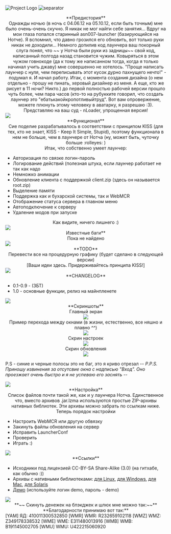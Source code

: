 ![Project Logo]
![separator]



<center>**Предистория**</center>
<center>Однажды ночью (в ночь с 04.06.12 на 05.10.12, если быть точным) мне было очень-очень скучно. Я никак не мог найти себе занятия... Вдруг на мои глаза попался старинный asn007-launcher (базирующийся на Нотче). Я вспомнил, что давно грозился его обновить, вот только руки никак не доходили... Немного допилив код лаунчера ваш покорный слуга понял, что ~~	у Нотча были руки из задницы~~ свой код, написанный полгода назад становится чужим. Ковыряться в этом чужом говнокоде (да к тому же написанном тогда, когда я только начинал учить джаву) мне совершенно не хотелось. "Проще написать лаунчер с нуля, чем переписывать этот кусок дурно пахнущего нечто!" - подумал я. И начал работу. Итак, с момента создания дизайна (о нем отдельно - прошу не пинать, херовый дизайнер из меня. А еще, кто же рисует в 11 ночи? Никто.) до первой полностью рабочей версии прошло чуть более, чем пара часов (кто-то на рубукките говорил, что создать лаунчер это "ебатькакойкропотливыйтруд". Вот вам опровержение, можете плюнуть этому человеку в аватарку, я разрешаю :3). Представляю на ваш суд - nLoader, упрощенная версия!</center>

<img src="https://dl.dropbox.com/u/47530254/separator.png" />

<center>**Функционал**</center>
<center>Сие поделие разрабатывалось в соответствии с принципом KISS (для тех, кто не знает, KISS - Keep It Simple, Stupid), поэтому функционала в нем не больше, чем в лаунчере от Нотча (ну, может быть, чуточку больше :rolleyes: )</center>
<center>Итак, что собственно умеет лаунчер:</center>

* Авторизация по связке логин-пароль
* Логирование действий (полезная штука, если лаунчер работает не так как надо
* Немножко анимации
* Обновление клиента с поддержкой client.zip (здесь он называется root.zip)
* Выделение памяти
* Поддержка как и бухарской системы, так и WebMCR
* Отображение статуса сервера в главном меню
* Автоподключение к серверу
* Удаление модов при запуске

<center>Как видите, ничего лишнего :)</center>

<img src="https://dl.dropbox.com/u/47530254/separator.png" />

<center>Известные баги**</center>
<center>Пока не найдено</center>


<img src="https://dl.dropbox.com/u/47530254/separator.png" />

<center>**TODO**</center>
<center>Перевести все на процедурную графику (будет сделано в следующей версии)</center>
<center>[Ваши идеи здесь. Придерживайтесь принципа KISS!]</center>


<img src="https://dl.dropbox.com/u/47530254/separator.png" />
 



<center>**CHANGELOG**</center>


* 0.1-0.9 - (ЗБТ)
* 1.0 - основные функции, релиз на майнпленете

<img src="https://dl.dropbox.com/u/47530254/separator.png" />
 
<center>**Скриншоты**</center>

<center>Главный экран</center>
<center><img src="https://dl.dropbox.com/u/47530254/nLoader/min/screen1.png" /></center>

<center>Пример перехода между окнами (в жизни, естественно, все няшно и плавно ^^)</center>
<center><img src="https://dl.dropbox.com/u/47530254/nLoader/min/screen2.png" /></center>

<center>Скрин настроек</center>
<center><img src="https://dl.dropbox.com/u/47530254/nLoader/min/screen3.png" /></center>
<center>Скрин обновления</center>
<center><img src="https://dl.dropbox.com/u/47530254/nLoader/min/screen5.png" /></center>


P.S - синие и черные полосы это не баг, это я криво отрезал -_-
P.P.S. Приношу извинения за отсутсвие окна с надписью "Вход". Оно проезжает очень быстро и я не успеваю его заснять -_-
 
<img src="https://dl.dropbox.com/u/47530254/separator.png" />
 
<center>**Настройка**</center>

<center>Список файлов почти такой же, как и у лаунчера Нотча. Единственное что, вместо архивов .jar.lzma используются простые ZIP-архивы нативных библиотек. Эти архивы можно забрать по ссылкам ниже.</center>
<center>Теперь порядок настройки</center>

* Настроить WebMCR или другую обвязку
* Закинуть файлы обновления на сервер
* Исправить LauncherConf
* Проверить
* Играть :)

<img src="https://dl.dropbox.com/u/47530254/separator.png" />
<center>**Ссылки**</center>

* Исходники под лицензией CC-BY-SA Share-Alike (3.0) (на гитхабе, как обычно :))
* Архивы с нативными библиотеками: [для Linux]('http://dev.nextgen.su/demo/nloader-min/files/linux_natives.zip'), [для Windows]('http://dev.nextgen.su/demo/nloader-min/files/windows_natives.zip'), [для Mac]('http://dev.nextgen.su/demo/nloader-min/files/mac_natives.zip'), [для Solaris]('http://dev.nextgen.su/demo/nloader-min/files/sol_natives.zip')
* [Демо]('http://dev.nextgen.su/demo/nloader-min/files/demo.jar') (используйте логин demo, пароль - demo)

<img src="https://dl.dropbox.com/u/47530254/separator.png" />
 
<center>**~~	Скинуть денежек на блэкджек и шлюх мне можно так:~~**</center>
<center>**Благодарности принимаю вот так:**</center>
[YAM] ЯД: 410011300532850
[WMR] WMR: R232659102118
[WMZ] WMZ: Z349178338532
[WME] WME: E311480013916
[WMB] WMB: B191145002705
[WMU] WMU: U422215060920

[Project Logo]: https://dl.dropbox.com/u/47530254/logo_nloader.png
[separator]: https://dl.dropbox.com/u/47530254/separator.png
[WMU]: http://www.speed-obmen.ru/engine/autoobmen/template/whiteblue/images/icon/icon-WMU.png
[WMB]: http://ultra-warez.net/images/webmoney/icon_wmb.gif
[WME]: http://www.speed-obmen.ru/engine/autoobmen/template/whiteblue/images/icon/icon-WME.png
[WMZ]: http://www.speed-obmen.ru/engine/autoobmen/template/whiteblue/images/icon/icon-WMZ.png
[WMR]: http://turkmenexchange.com/engine/autoobmen/template/whiteblue/images/icon/icon-WMR.png
[YAM]: http://www.levinkv.ru/wp-content/uploads/2012/04/yandex_money_16x16.png